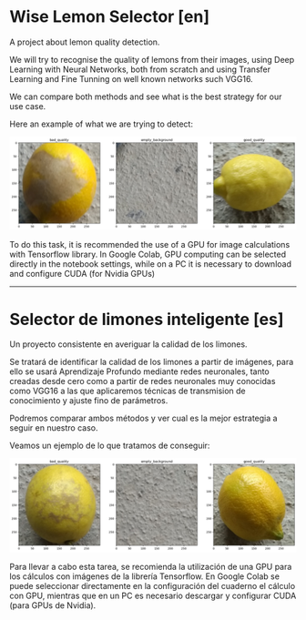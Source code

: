 # Wise Lemon Selector [en]

A project about lemon quality detection.

We will try to recognise the quality of lemons from their images, using Deep Learning with Neural Networks, both from scratch and using Transfer Learning and Fine Tunning on well known networks such VGG16.

We can compare both methods and see what is the best strategy for our use case.

Here an example of what we are trying to detect:

![Alt text](./.images/lemonExample.png)

To do this task, it is recommended  the use of a GPU for image calculations with Tensorflow library. In Google Colab, GPU computing can be selected directly in the notebook settings, while on a PC it is necessary to download and configure CUDA (for Nvidia GPUs)   


---



# Selector de limones inteligente [es]

Un proyecto consistente en averiguar la calidad de los limones.

Se tratará de identificar la calidad de los limones a partir de imágenes, para ello se usará Aprendizaje Profundo mediante redes neuronales, tanto creadas desde cero como a partir de redes neuronales muy conocidas como VGG16 a las que aplicaremos técnicas de transmision de conocimiento y ajuste fino de parámetros.

Podremos comparar ambos métodos y ver cual es la mejor estrategia a seguir en nuestro caso.

Veamos un ejemplo de lo que tratamos de conseguir:

![Alt text](./.images/lemonExample2.png)

Para llevar a cabo esta tarea, se recomienda la utilización de una GPU para los cálculos con imágenes de la librería Tensorflow. En Google Colab se puede seleccionar directamente en la configuración del cuaderno el cálculo con GPU, mientras que en un PC es necesario descargar y configurar CUDA (para GPUs de Nvidia).
